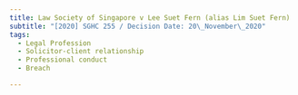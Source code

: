```yaml
---
title: Law Society of Singapore v Lee Suet Fern (alias Lim Suet Fern)
subtitle: "[2020] SGHC 255 / Decision Date: 20\_November\_2020"
tags:
  - Legal Profession
  - Solicitor-client relationship
  - Professional conduct
  - Breach

---
```

